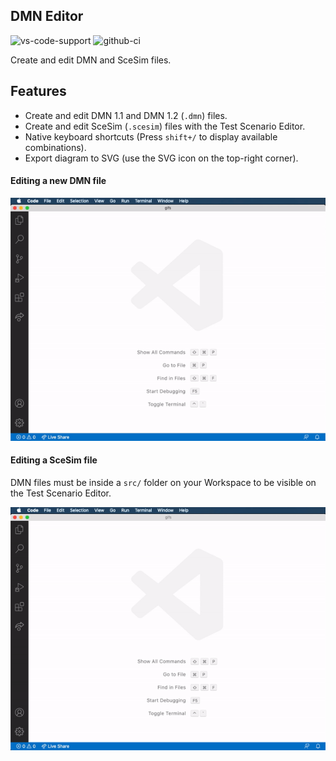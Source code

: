 ## DMN Editor

![vs-code-support](https://img.shields.io/badge/Visual%20Studio%20Code-1.46.0+-blue.svg) ![github-ci](https://github.com/kiegroup/kie-tooling-store/workflows/CI/badge.svg)

Create and edit DMN and SceSim files.

## Features

- Create and edit DMN 1.1 and DMN 1.2 (`.dmn`) files.
- Create and edit SceSim (`.scesim`) files with the Test Scenario Editor.
- Native keyboard shortcuts (Press `shift+/` to display available combinations).
- Export diagram to SVG (use the SVG icon on the top-right corner).

#### Editing a new DMN file

![alt](./gifs/dmn.gif?raw=true)

#### Editing a SceSim file

DMN files must be inside a `src/` folder on your Workspace to be visible on the Test Scenario Editor.

![alt](./gifs/scesim.gif?raw=true)
